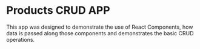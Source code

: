 # Products CRUD APP
  This app was designed to demonstrate the use of React Components, how data is passed along those components and demonstrates the basic CRUD operations.

